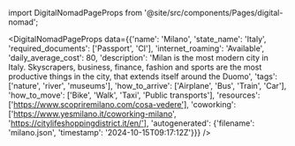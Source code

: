 
import DigitalNomadPageProps from '@site/src/components/Pages/digital-nomad';

<DigitalNomadPageProps
    data={{'name': 'Milano', 'state_name': 'Italy', 'required_documents': ['Passport', 'CI'], 'internet_roaming': 'Available', 'daily_average_cost': 80, 'description': 'Milan is the most modern city in Italy. Skyscrapers, business, finance, fashion and sports are the most productive things in the city, that extends itself around the Duomo', 'tags': ['nature', 'river', 'museums'], 'how_to_arrive': ['Airplane', 'Bus', 'Train', 'Car'], 'how_to_move': ['Bike', 'Walk', 'Taxi', 'Public transports'], 'resources': ['https://www.scopriremilano.com/cosa-vedere'], 'coworking': ['https://www.yesmilano.it/coworking-milano', 'https://citylifeshoppingdistrict.it/en/'], 'autogenerated': {'filename': 'milano.json', 'timestamp': '2024-10-15T09:17:12Z'}}}
/>
